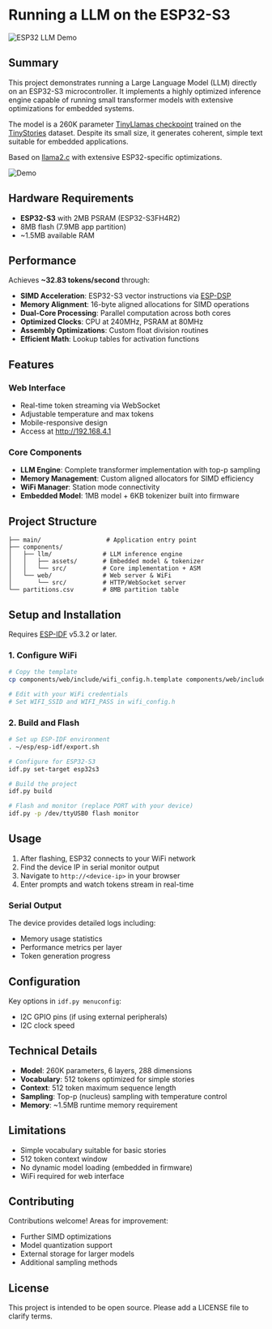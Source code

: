 # Running a LLM on the ESP32-S3

![ESP32 LLM Demo](ESP32_LLM.jpg)

## Summary
This project demonstrates running a Large Language Model (LLM) directly on an ESP32-S3 microcontroller. It implements a highly optimized inference engine capable of running small transformer models with extensive optimizations for embedded systems.

The model is a 260K parameter [TinyLlamas checkpoint](https://huggingface.co/karpathy/tinyllamas/tree/main/stories260K) trained on the [TinyStories](https://huggingface.co/datasets/roneneldan/TinyStories) dataset. Despite its small size, it generates coherent, simple text suitable for embedded applications.

Based on [llama2.c](https://github.com/karpathy/llama2.c) with extensive ESP32-specific optimizations.

![Demo](llm_output.gif)

## Hardware Requirements
- **ESP32-S3** with 2MB PSRAM (ESP32-S3FH4R2)
- 8MB flash (7.9MB app partition)
- ~1.5MB available RAM

## Performance
Achieves **~32.83 tokens/second** through:

- **SIMD Acceleration**: ESP32-S3 vector instructions via [ESP-DSP](https://github.com/espressif/esp-dsp)
- **Memory Alignment**: 16-byte aligned allocations for SIMD operations
- **Dual-Core Processing**: Parallel computation across both cores
- **Optimized Clocks**: CPU at 240MHz, PSRAM at 80MHz
- **Assembly Optimizations**: Custom float division routines
- **Efficient Math**: Lookup tables for activation functions

## Features

### Web Interface
- Real-time token streaming via WebSocket
- Adjustable temperature and max tokens
- Mobile-responsive design
- Access at http://192.168.4.1

### Core Components
- **LLM Engine**: Complete transformer implementation with top-p sampling
- **Memory Management**: Custom aligned allocators for SIMD efficiency
- **WiFi Manager**: Station mode connectivity
- **Embedded Model**: 1MB model + 6KB tokenizer built into firmware

## Project Structure

```
├── main/                  # Application entry point
├── components/
│   ├── llm/              # LLM inference engine
│   │   ├── assets/       # Embedded model & tokenizer
│   │   └── src/          # Core implementation + ASM
│   └── web/              # Web server & WiFi
│       └── src/          # HTTP/WebSocket server
└── partitions.csv        # 8MB partition table
```

## Setup and Installation

Requires [ESP-IDF](https://docs.espressif.com/projects/esp-idf/en/stable/esp32/get-started/index.html#installation) v5.3.2 or later.

### 1. Configure WiFi
```bash
# Copy the template
cp components/web/include/wifi_config.h.template components/web/include/wifi_config.h

# Edit with your WiFi credentials
# Set WIFI_SSID and WIFI_PASS in wifi_config.h
```

### 2. Build and Flash
```bash
# Set up ESP-IDF environment
. ~/esp/esp-idf/export.sh

# Configure for ESP32-S3
idf.py set-target esp32s3

# Build the project
idf.py build

# Flash and monitor (replace PORT with your device)
idf.py -p /dev/ttyUSB0 flash monitor
```

## Usage

1. After flashing, ESP32 connects to your WiFi network
2. Find the device IP in serial monitor output
3. Navigate to `http://<device-ip>` in your browser
4. Enter prompts and watch tokens stream in real-time

### Serial Output
The device provides detailed logs including:
- Memory usage statistics
- Performance metrics per layer
- Token generation progress

## Configuration

Key options in `idf.py menuconfig`:
- I2C GPIO pins (if using external peripherals)
- I2C clock speed

## Technical Details

- **Model**: 260K parameters, 6 layers, 288 dimensions
- **Vocabulary**: 512 tokens optimized for simple stories
- **Context**: 512 token maximum sequence length
- **Sampling**: Top-p (nucleus) sampling with temperature control
- **Memory**: ~1.5MB runtime memory requirement

## Limitations

- Simple vocabulary suitable for basic stories
- 512 token context window
- No dynamic model loading (embedded in firmware)
- WiFi required for web interface

## Contributing

Contributions welcome! Areas for improvement:
- Further SIMD optimizations
- Model quantization support
- External storage for larger models
- Additional sampling methods

## License

This project is intended to be open source. Please add a LICENSE file to clarify terms.
